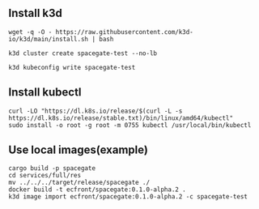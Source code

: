
<!-- ## Install k3s

```
curl -sfL https://get.k3s.io | sh -
```
OR
```
curl -sfL https://rancher-mirror.rancher.cn/k3s/k3s-install.sh | INSTALL_K3S_MIRROR=cn sh -
``` -->

## Install k3d

```
wget -q -O - https://raw.githubusercontent.com/k3d-io/k3d/main/install.sh | bash

k3d cluster create spacegate-test --no-lb

k3d kubeconfig write spacegate-test
```

## Install kubectl

```
curl -LO "https://dl.k8s.io/release/$(curl -L -s https://dl.k8s.io/release/stable.txt)/bin/linux/amd64/kubectl"
sudo install -o root -g root -m 0755 kubectl /usr/local/bin/kubectl
```

<!-- ## k3s permission denied when using kubectl

```
sudo cp /etc/rancher/k3s/k3s.yaml ~/.kube/config && chown $USER ~/.kube/config && chmod 600 ~/.kube/config && export KUBECONFIG=~/.kube/config
``` -->

## Use local images(example)

```
cargo build -p spacegate
cd services/full/res
mv ../../../target/release/spacegate ./
docker build -t ecfront/spacegate:0.1.0-alpha.2 .
k3d image import ecfront/spacegate:0.1.0-alpha.2 -c spacegate-test
```



